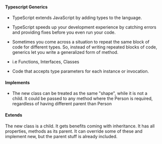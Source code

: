 #### Typescript Generics
* TypeScript extends JavaScript by adding types to the language.
* TypeScript speeds up your development experience by catching errors and providing fixes before you even run your code.

* Sometimes you come across a situation to repeat the same block of code for different types. So, instead of writing repeated blocks of code, generics let you write a generalized form of method.

* i.e Functions, Interfaces, Classes
* Code that accepts type parameters for each instance or invocation.

#### Implements
* The new class can be treated as the same "shape", while it is not a child. It could be passed to any method where the Person is required, regardless of having different parent than Person

#### Extends
The new class is a child. It gets benefits coming with inheritance. It has all properties, methods as its parent. It can override some of these and implement new, but the parent stuff is already included.
